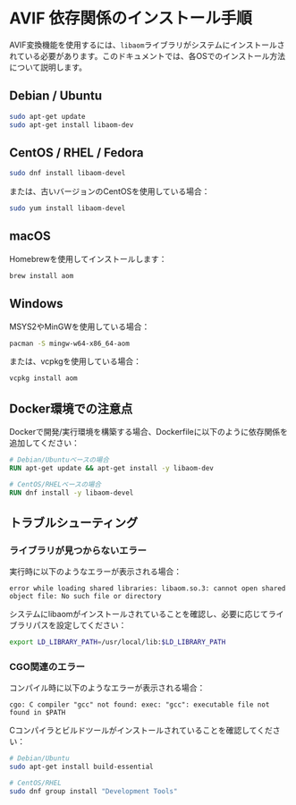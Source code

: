 # AVIF 依存関係のインストール手順

AVIF変換機能を使用するには、`libaom`ライブラリがシステムにインストールされている必要があります。このドキュメントでは、各OSでのインストール方法について説明します。

## Debian / Ubuntu

```bash
sudo apt-get update
sudo apt-get install libaom-dev
```

## CentOS / RHEL / Fedora

```bash
sudo dnf install libaom-devel
```

または、古いバージョンのCentOSを使用している場合：

```bash
sudo yum install libaom-devel
```

## macOS

Homebrewを使用してインストールします：

```bash
brew install aom
```

## Windows

MSYS2やMinGWを使用している場合：

```bash
pacman -S mingw-w64-x86_64-aom
```

または、vcpkgを使用している場合：

```bash
vcpkg install aom
```

## Docker環境での注意点

Dockerで開発/実行環境を構築する場合、Dockerfileに以下のように依存関係を追加してください：

```dockerfile
# Debian/Ubuntuベースの場合
RUN apt-get update && apt-get install -y libaom-dev

# CentOS/RHELベースの場合
RUN dnf install -y libaom-devel
```

## トラブルシューティング

### ライブラリが見つからないエラー

実行時に以下のようなエラーが表示される場合：

```
error while loading shared libraries: libaom.so.3: cannot open shared object file: No such file or directory
```

システムにlibaomがインストールされていることを確認し、必要に応じてライブラリパスを設定してください：

```bash
export LD_LIBRARY_PATH=/usr/local/lib:$LD_LIBRARY_PATH
```

### CGO関連のエラー

コンパイル時に以下のようなエラーが表示される場合：

```
cgo: C compiler "gcc" not found: exec: "gcc": executable file not found in $PATH
```

Cコンパイラとビルドツールがインストールされていることを確認してください：

```bash
# Debian/Ubuntu
sudo apt-get install build-essential

# CentOS/RHEL
sudo dnf group install "Development Tools"
```
